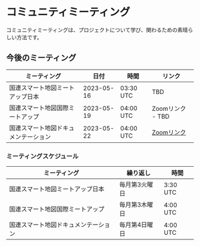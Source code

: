 # コミュニティミーティング

コミュニティミーティングは、プロジェクトについて学び、関わるための素晴らしい方法です。

## 今後のミーティング
|ミーティング| 日付 | 時間 | リンク |
|-------|------|------|------|
|国連スマート地図ミートアップ日本|2023-05-16|03:30 UTC|TBD|
|国連スマート地図国際ミートアップ|2023-05-19|04:00 UTC|Zoomリンク - TBD|
|国連スマート地図ドキュメンテーション|2023-05-22|04:00 UTC|[Zoomリンク](https://ucla.zoom.us/j/93249046195)|

### ミーティングスケジュール
| ミーティング | 繰り返し | 時間 |
|---------|------------|------|
|国連スマート地図ミートアップ日本|毎月第3火曜日|3:30 UTC|
|国連スマート地図国際ミートアップ|毎月第3木曜日|4:00 UTC|
|国連スマート地図ドキュメンテーション|毎月第4日曜日|4:00 UTC|

